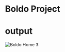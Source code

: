 # Boldo Project
# output
![Boldo Home 3](https://github.com/portfolio-asad/Boldo/assets/156701228/ffcb8480-d376-407f-8c54-f128741ce476)
